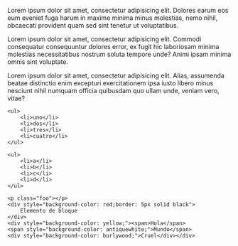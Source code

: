 <!DOCTYPE html>
<html lang="es">
<head>
    <meta charset="UTF-8">
    <meta name="viewport" content="width=device-width,initial-scale=1.0">
    <title>Mi primer sitio web</title>
</head>
<body>
    <p>Lorem ipsum dolor sit amet, consectetur adipisicing elit. Dolores earum eos eum eveniet fuga harum in maxime minima minus molestias, nemo nihil, obcaecati provident quam sed sint tenetur ut voluptatibus.</p>
    <p>Lorem ipsum dolor sit amet, consectetur adipisicing elit. Commodi consequatur consequuntur dolores error, ex fugit hic laboriosam minima molestias necessitatibus nostrum soluta tempore unde? Animi ipsam minima omnis sint voluptate.</p>
    <p>Lorem ipsum dolor sit amet, consectetur adipisicing elit. Alias, assumenda beatae distinctio enim excepturi exercitationem ipsa iusto libero minus nesciunt nihil numquam officia quibusdam quo ullam unde, veniam vero, vitae?</p>

    <ul>
        <li>uno</li>
        <li>dos</li>
        <li>tres</li>
        <li>cuatro</li>
    </ul>

    <ul>
        <li>a</li>
        <li>b</li>
        <li>c</li>
        <li>d</li>
    </ul>

    <p class="foo"></p>
    <div style="background-color: red;border: 5px solid black">
        Elemento de bloque
    </div>
    <div style="background-color: yellow;"><span>Hola</span>
    <span style="background-color: antiquewhite;">Mundo</span>
    <div style="background-color: burlywood;">Cruel</div></div>
   
</body>
</html>
